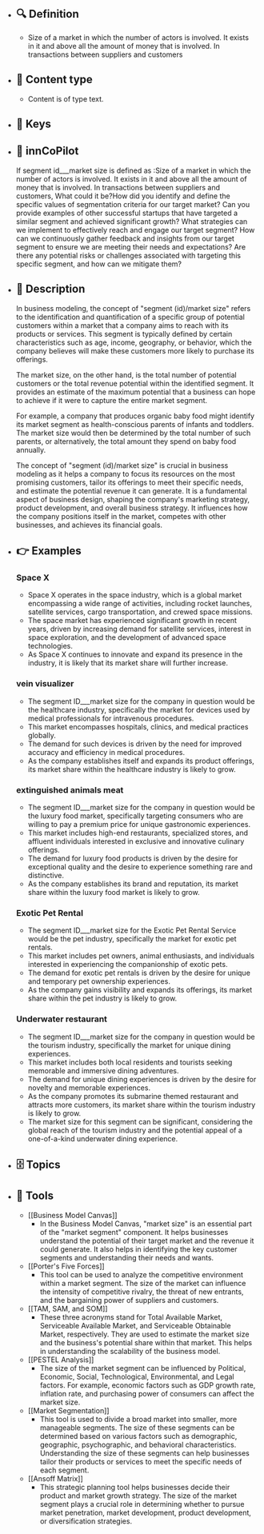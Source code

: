 - ## 🔍 Definition
  - Size of a market in which the number of actors is involved. It exists in it and above all the amount of money that is involved. In transactions between suppliers and customers
- ## 📰 Content type 
  - Content is of type text.
  
- ## 🔑 Keys
  
- ## 🤖 innCoPilot
  If segment id___market size is defined as :Size of a market in which the number of actors is involved. It exists in it and above all the amount of money that is involved. In transactions between suppliers and customers, What could it be?How did you identify and define the specific values of segmentation criteria for our target market?
  Can you provide examples of other successful startups that have targeted a similar segment and achieved significant growth?
  What strategies can we implement to effectively reach and engage our target segment?
  How can we continuously gather feedback and insights from our target segment to ensure we are meeting their needs and expectations?
  Are there any potential risks or challenges associated with targeting this specific segment, and how can we mitigate them?
- ## 📖 Description
  In business modeling, the concept of "segment (id)/market size" refers to the identification and quantification of a specific group of potential customers within a market that a company aims to reach with its products or services. This segment is typically defined by certain characteristics such as age, income, geography, or behavior, which the company believes will make these customers more likely to purchase its offerings.
  
  The market size, on the other hand, is the total number of potential customers or the total revenue potential within the identified segment. It provides an estimate of the maximum potential that a business can hope to achieve if it were to capture the entire market segment.
  
  For example, a company that produces organic baby food might identify its market segment as health-conscious parents of infants and toddlers. The market size would then be determined by the total number of such parents, or alternatively, the total amount they spend on baby food annually.
  
  The concept of "segment (id)/market size" is crucial in business modeling as it helps a company to focus its resources on the most promising customers, tailor its offerings to meet their specific needs, and estimate the potential revenue it can generate. It is a fundamental aspect of business design, shaping the company's marketing strategy, product development, and overall business strategy. It influences how the company positions itself in the market, competes with other businesses, and achieves its financial goals.
- ## 👉 Examples
  ### Space X
  - Space X operates in the space industry, which is a global market encompassing a wide range of activities, including rocket launches, satellite services, cargo transportation, and crewed space missions.
  - The space market has experienced significant growth in recent years, driven by increasing demand for satellite services, interest in space exploration, and the development of advanced space technologies.
  - As Space X continues to innovate and expand its presence in the industry, it is likely that its market share will further increase.
  ### vein visualizer
  - The segment ID___market size for the company in question would be the healthcare industry, specifically the market for devices used by medical professionals for intravenous procedures.
  - This market encompasses hospitals, clinics, and medical practices globally.
  - The demand for such devices is driven by the need for improved accuracy and efficiency in medical procedures.
  - As the company establishes itself and expands its product offerings, its market share within the healthcare industry is likely to grow.
  ### extinguished animals meat
  - The segment ID___market size for the company in question would be the luxury food market, specifically targeting consumers who are willing to pay a premium price for unique gastronomic experiences.
  - This market includes high-end restaurants, specialized stores, and affluent individuals interested in exclusive and innovative culinary offerings.
  - The demand for luxury food products is driven by the desire for exceptional quality and the desire to experience something rare and distinctive.
  - As the company establishes its brand and reputation, its market share within the luxury food market is likely to grow.
  ### Exotic Pet Rental
  - The segment ID___market size for the Exotic Pet Rental Service would be the pet industry, specifically the market for exotic pet rentals.
  - This market includes pet owners, animal enthusiasts, and individuals interested in experiencing the companionship of exotic pets.
  - The demand for exotic pet rentals is driven by the desire for unique and temporary pet ownership experiences.
  - As the company gains visibility and expands its offerings, its market share within the pet industry is likely to grow.
  ### Underwater restaurant
  - The segment ID___market size for the company in question would be the tourism industry, specifically the market for unique dining experiences.
  - This market includes both local residents and tourists seeking memorable and immersive dining adventures.
  - The demand for unique dining experiences is driven by the desire for novelty and memorable experiences.
  - As the company promotes its submarine themed restaurant and attracts more customers, its market share within the tourism industry is likely to grow.
  - The market size for this segment can be significant, considering the global reach of the tourism industry and the potential appeal of a one-of-a-kind underwater dining experience.
- ## 🗄️ Topics
  
- ## 🧰 Tools
  - [[Business Model Canvas]]
    - In the Business Model Canvas, "market size" is an essential part of the "market segment" component. It helps businesses understand the potential of their target market and the revenue it could generate. It also helps in identifying the key customer segments and understanding their needs and wants.
  - [[Porter's Five Forces]]
    - This tool can be used to analyze the competitive environment within a market segment. The size of the market can influence the intensity of competitive rivalry, the threat of new entrants, and the bargaining power of suppliers and customers.
  - [[TAM, SAM, and SOM]]
    - These three acronyms stand for Total Available Market, Serviceable Available Market, and Serviceable Obtainable Market, respectively. They are used to estimate the market size and the business's potential share within that market. This helps in understanding the scalability of the business model.
  - [[PESTEL Analysis]]
    - The size of the market segment can be influenced by Political, Economic, Social, Technological, Environmental, and Legal factors. For example, economic factors such as GDP growth rate, inflation rate, and purchasing power of consumers can affect the market size.
  - [[Market Segmentation]]
    - This tool is used to divide a broad market into smaller, more manageable segments. The size of these segments can be determined based on various factors such as demographic, geographic, psychographic, and behavioral characteristics. Understanding the size of these segments can help businesses tailor their products or services to meet the specific needs of each segment.
  - [[Ansoff Matrix]]
    - This strategic planning tool helps businesses decide their product and market growth strategy. The size of the market segment plays a crucial role in determining whether to pursue market penetration, market development, product development, or diversification strategies.
